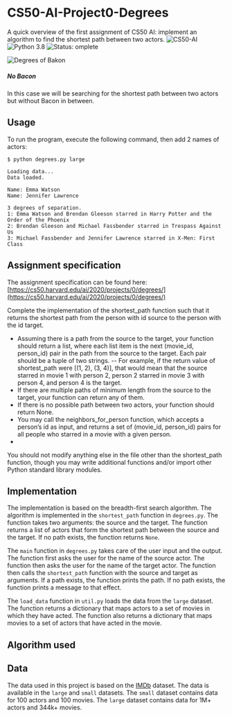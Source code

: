 # CS50-AI-Project0-Degrees
A quick overview of the first assignment of CS50 AI: implement an algorithm to find the shortest path between two actors.
<img src="https://img.shields.io/badge/CS50-AI-blue" alt="CS50-AI" /> <img src="https://img.shields.io/badge/Python-3.8-blue" alt="Python 3.8" /> <img src="https://img.shields.io/badge/Status-Complete-green" alt="Status: omplete" />

<img src="https://www.reliantsproject.com/wp-content/uploads/2020/06/reliants_keyconcepts-03.png" alt="Degrees of Bakon" />

##### No Bacon
In this case we will be searching for the shortest path between two actors but without Bacon in between.

## Usage
To run the program, execute the following command, then add 2 names of actors:
```
$ python degrees.py large

Loading data...
Data loaded.

Name: Emma Watson
Name: Jennifer Lawrence

3 degrees of separation.
1: Emma Watson and Brendan Gleeson starred in Harry Potter and the Order of the Phoenix
2: Brendan Gleeson and Michael Fassbender starred in Trespass Against Us
3: Michael Fassbender and Jennifer Lawrence starred in X-Men: First Class
```


## Assignment specification
The assignment specification can be found here: [https://cs50.harvard.edu/ai/2020/projects/0/degrees/](https://cs50.harvard.edu/ai/2020/projects/0/degrees/)

Complete the implementation of the shortest_path function such that it returns the shortest path from the person with id source to the person with the id target.

- Assuming there is a path from the source to the target, your function should return a list, where each list item is the next (movie_id, person_id) pair in the path from the source to the target. Each pair should be a tuple of two strings.
-- For example, if the return value of shortest_path were [(1, 2), (3, 4)], that would mean that the source starred in movie 1 with person 2, person 2 starred in movie 3 with person 4, and person 4 is the target.
- If there are multiple paths of minimum length from the source to the target, your function can return any of them.
- If there is no possible path between two actors, your function should return None.
- You may call the neighbors_for_person function, which accepts a person’s id as input, and returns a set of (movie_id, person_id) pairs for all people who starred in a movie with a given person.
- 
You should not modify anything else in the file other than the shortest_path function, though you may write additional functions and/or import other Python standard library modules.

## Implementation
The implementation is based on the breadth-first search algorithm. The algorithm is implemented in the `shortest_path` function in `degrees.py`. The function takes two arguments: the source and the target. The function returns a list of actors that form the shortest path between the source and the target. If no path exists, the function returns `None`.

The `main` function in `degrees.py` takes care of the user input and the output. The function first asks the user for the name of the source actor. The function then asks the user for the name of the target actor. The function then calls the `shortest_path` function with the source and target as arguments. If a path exists, the function prints the path. If no path exists, the function prints a message to that effect.

The `load_data` function in `util.py` loads the data from the `large` dataset. The function returns a dictionary that maps actors to a set of movies in which they have acted. The function also returns a dictionary that maps movies to a set of actors that have acted in the movie.

## Algorithm used


## Data
The data used in this project is based on the [IMDb](https://www.imdb.com/) dataset. The data is available in the `large` and `small` datasets. The `small` dataset contains data for 100 actors and 100 movies. The `large` dataset contains data for 1M+ actors and 344k+ movies.

